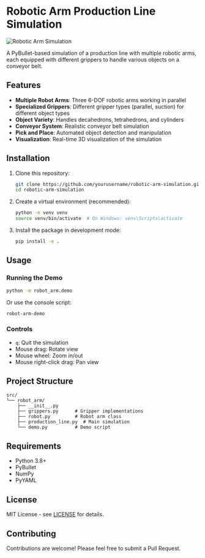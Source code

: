 # Robotic Arm Production Line Simulation

![Robotic Arm Simulation](docs/images/robotic_arm_simulation.png)

A PyBullet-based simulation of a production line with multiple robotic arms, each equipped with different grippers to handle various objects on a conveyor belt.

## Features

- **Multiple Robot Arms**: Three 6-DOF robotic arms working in parallel
- **Specialized Grippers**: Different gripper types (parallel, suction) for different object types
- **Object Variety**: Handles decahedrons, tetrahedrons, and cylinders
- **Conveyor System**: Realistic conveyor belt simulation
- **Pick and Place**: Automated object detection and manipulation
- **Visualization**: Real-time 3D visualization of the simulation

## Installation

1. Clone this repository:
   ```bash
   git clone https://github.com/yourusername/robotic-arm-simulation.git
   cd robotic-arm-simulation
   ```

2. Create a virtual environment (recommended):
   ```bash
   python -m venv venv
   source venv/bin/activate  # On Windows: venv\Scripts\activate
   ```

3. Install the package in development mode:
   ```bash
   pip install -e .
   ```

## Usage

### Running the Demo

```bash
python -m robot_arm.demo
```

Or use the console script:

```bash
robot-arm-demo
```

### Controls

- `q`: Quit the simulation
- Mouse drag: Rotate view
- Mouse wheel: Zoom in/out
- Mouse right-click drag: Pan view

## Project Structure

```
src/
└── robot_arm/
    ├── __init__.py
    ├── grippers.py      # Gripper implementations
    ├── robot.py         # Robot arm class
    ├── production_line.py  # Main simulation
    └── demo.py          # Demo script
```

## Requirements

- Python 3.8+
- PyBullet
- NumPy
- PyYAML

## License

MIT License - see [LICENSE](LICENSE) for details.

## Contributing

Contributions are welcome! Please feel free to submit a Pull Request.

